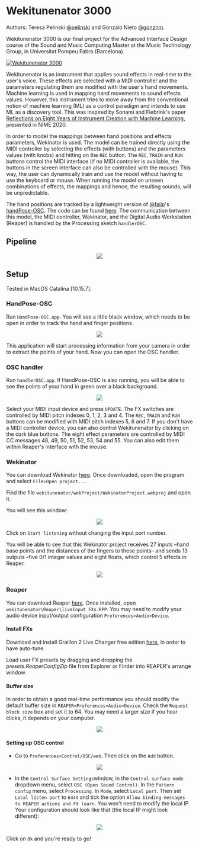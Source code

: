 # Wekitunenator 3000
Authors: Teresa Pelinski [@pelinski](https://github.com/pelinski) and Gonzalo Nieto [@gonznm](https://github.com/gonznm).

Wekitunenator 3000 is our final project for the Advanced Interface Design course of the Sound and Music Computing Master at the Music Technology Group, in Universitat Pompeu Fabra (Barcelona).

[![Wekitunenator 3000](http://img.youtube.com/vi/M6bAb42s-lo/0.jpg)](http://www.youtube.com/watch?v=M6bAb42s-lo "Wekitunenator 3000")

Wekitunenator is an instrument that applies sound effects in real-time to the user's voice. These effects are selected with a MIDI controller and the parameters regulating them are modified with the user's hand movements. Machine learning is used in mapping hand movements to sound effects values. However, this instrument tries to move away from the conventional notion of machine learning (ML) as a control paradigm and intends to use ML as a discovery tool. This was inspired by Sonami and Fiebrink's paper [Reflections on Eight Years of Instrument Creation with Machine Learning](https://www.nime.org/proceedings/2020/nime2020_paper45.pdf), presented in NIME 2020.

In order to model the mappings between hand positions and effects parameters, Wekinator is used. The model can be trained directly using the MIDI controller by selecting the effects (with buttons) and the parameters values (with knobs) and hitting on the `REC` button. The `REC`, `TRAIN` and `RUN` buttons control the MIDI interface (if no MIDI controller is available, the buttons in the screen interface can also be controlled with the mouse). This way, the user can dynamically train and use the model without having to use the keyboard or mouse. When running the model on unseen combinations of effects, the mappings and hence, the resulting sounds, will be unpredictable.

The hand positions are tracked by a lightweight version of [@faiip](https://github.com/faaip/)'s [handPose-OSC](https://github.com/faaip/HandPose-OSC). The code can be found [here](https://github.com/gonski/HandPose-OSC). The communication between this model, the MIDI controller, Wekinator, and the Digital Audio Workstation (Reaper) is handled by the Processing sketch `handlerOSC`. 
## Pipeline
<div style="display:block;text-align:center"><img src="./.bin/pipeline.jpeg"/></div>

## Setup
Tested in MacOS Catalina [10.15.7].

### HandPose-OSC
Run `HandPose-OSC.app`. You will see a little black window, which needs to be open in order to track the hand and finger positions.  

<div style="text-align:center"><img src="./.bin/HandPose-OSC.png"/></div>

This application will start processing information from your camera in order to extract the points of your hand. Now you can open the OSC handler.

### OSC handler
Run `handlerOSC.app`. If HandPose-OSC is also running, you will be able to see the points of your hand in green over a black background. 

<div style="text-align:center"><img src="./.bin/handlerOSC.png"/></div>

Select your MIDI input device and press `UPDATE`. The FX switches are controlled by MIDI pitch indexes 0, 1, 2, 3 and 4. The `REC`, `TRAIN` and `RUN` buttons can be modified with MIDI pitch indexes 5, 6 and 7. If you don't have a MIDI controller device, you can also control Wekitunenator by clicking on the dark blue buttons. The eight effect parameters are controlled by MIDI CC messages 48, 49, 50, 51, 52, 53, 54 and 55. You can also edit them within Reaper's interface with the mouse.

### Wekinator
You can download Wekinator [here](http://www.wekinator.org/downloads/). Once downloaded, open the program and select `File>Open project...`. 

Find the file `wekitunenator/wekProject/WekinatorProject.wekproj` and open it.

You will see this window:

<div style="text-align:center"><img src="./.bin/wekinator1.png"/></div>

Click on `Start listening` without changing the input port number.

You will be able to see that this Wekinator project receives 27 inputs –hand base points and the distances of the fingers to these points– and sends 13 outputs –five 0/1 integer values and eight floats, which control 5 effects in Reaper.

<div style="text-align:center"><img src="./.bin/wekinator2.png"/></div>

### Reaper
You can download Reaper [here](https://www.reaper.fm/download.php). Once installed, open `wekitunenator\Reaper\liveInput_FXs.RPP`. You may need to modify your audio device input/output configuration `Preferences>Audio>Device`.

#### Install FXs
Download and install Graillon 2 Live Changer free edition [here](https://www.auburnsounds.com/products/Graillon.html), in order to have auto-tune.

Load user FX presets by dragging and dropping the *presets.ReaperConfigZip* file from Explorer or Finder into REAPER's arrange window.


#### Buffer size
In order to obtain a good real-time performance you should modify the default buffer size in `REAPER>Preferences>Audio>Device`. Check the `Request block size` box and set it to 64. You may need a larger size if you hear clicks, it depends on your computer.
<div style="text-align:center"><img src="./.bin/buffer.png"/></div>

#### Setting up OSC control 
* Go to `Preferences>Control/OSC/web`. Then click on the `Add` button.
<div style="text-align:center"><img src="./.bin/reaper_preferences.png"/></div>

* In the `Control Surface Settings`window, in the `Control surface mode` dropdown menu, select `OSC (Open Sound Control)`. In the `Pattern config` menu, select `Processing`. In `Mode`, select `Local port`. Then set `Local listen port` to `6449` and tick the option `Allow binding messages to REAPER actions and FX learn`. You won't need to modify the local IP. Your configuration should look like that (the local IP might look different):

<div style="text-align:center"><img src="./.bin/control_surface_settings.png"/></div>

Click on `Ok` and you're ready to go!
